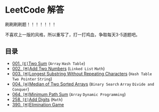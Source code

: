 # LeetCode 解答

刷刷刷刷题！！！！！！！

不喜欢上一版的风格，所以重写了，打一打鸡血，争取每天3-5道题吧。

## 目录

- [001. `[E]`Two Sum](notes/001.md) (`Array` `Hash Table`)
- [002. `[M]`Add Two Numbers](notes/002.md) (`Linked List` `Math`)
- [003. `[M]`Longest Substring Without Repeating Characters](notes/003.md) (`Hash Table` `Two Pointer` `String`)
- [004. `[H]`Median of Two Sorted Arrays](notes/004.md) (`Binary Search` `Array` `Divide and Conquer`)
- [064. `[M]`Minimum Path Sum](notes/064.md) (`Array` `Dynamic Programming`)
- [258. `[E]`Add Digits](notes/258.md) (`Math`)
- [390. `[M]`Elimination Game](notes/390.md)
